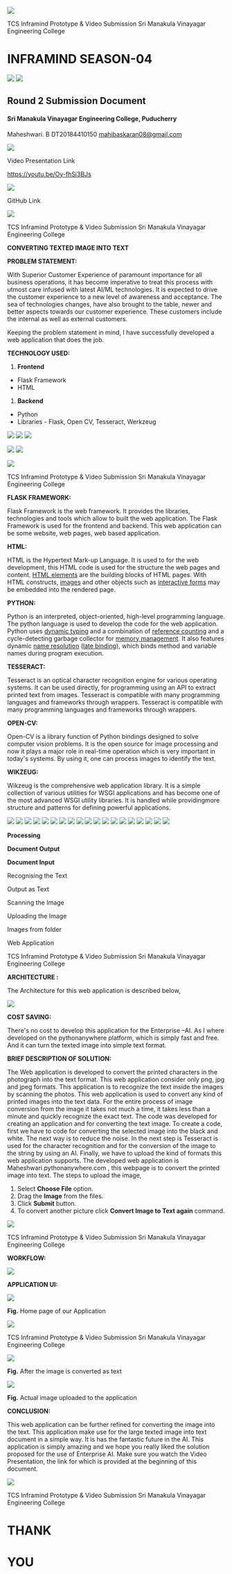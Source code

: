 ![](RackMultipart20210221-4-1qjnu0d_html_6a7b172cdb7071f7.gif)

TCS Inframind Prototype &amp; Video Submission Sri Manakula Vinayagar Engineering College

# **INFRAMIND SEASON-04**

![](RackMultipart20210221-4-1qjnu0d_html_39d189d5283bf502.png) ![](RackMultipart20210221-4-1qjnu0d_html_15d67be834859759.png)

## **Round 2 Submission Document**

#### Sri Manakula Vinayagar Engineering College, Puducherry

Maheshwari. B DT20184410150 [mahibaskaran08@gmail.com](mailto:mahibaskaran08@gmail.com)

![](RackMultipart20210221-4-1qjnu0d_html_7997556cf44b5e23.png)

Video Presentation Link

https://youtu.be/Oy-fhSi3BJs

![](RackMultipart20210221-4-1qjnu0d_html_fcf8d4b94e1a5df3.png)

GitHub Link

![](RackMultipart20210221-4-1qjnu0d_html_90895f27accc7f60.gif)

TCS Inframind Prototype &amp; Video Submission Sri Manakula Vinayagar Engineering College

**CONVERTING TEXTED IMAGE INTO TEXT**

**PROBLEM STATEMENT:**

With Superior Customer Experience of paramount importance for all business operations, it has become imperative to treat this process with utmost care infused with latest AI/ML technologies. It is expected to drive the customer experience to a new level of awareness and acceptance. The sea of technologies changes, have also brought to the table, newer and better aspects towards our customer experience. These customers include the internal as well as external customers.

Keeping the problem statement in mind, I have successfully developed a web application that does the job.

**TECHNOLOGY USED:**

1. **Frontend**

- Flask Framework
- HTML

1. **Backend**

- Python
- Libraries - Flask, Open CV, Tesseract, Werkzeug

![](RackMultipart20210221-4-1qjnu0d_html_6b3aab1f3a9ecf95.png) ![](RackMultipart20210221-4-1qjnu0d_html_326feb410bb7e30c.png) ![](RackMultipart20210221-4-1qjnu0d_html_dd820b1d279dfb64.png)

![](RackMultipart20210221-4-1qjnu0d_html_4cb5f143c21bd3d1.png) ![](RackMultipart20210221-4-1qjnu0d_html_daf53550fed22a4f.png)

![](RackMultipart20210221-4-1qjnu0d_html_306902097c34052b.gif)

TCS Inframind Prototype &amp; Video Submission Sri Manakula Vinayagar Engineering College

**FLASK FRAMEWORK:**

Flask Framework is the web framework. It provides the libraries, technologies and tools which allow to built the web application. The Flask Framework is used for the frontend and backend. This web application can be some website, web pages, web based application.

**HTML:**

HTML is the Hypertext Mark-up Language. It is used to for the web development, this HTML code is used for the structure the web pages and content. [HTML elements](https://en.wikipedia.org/wiki/HTML_element) are the building blocks of HTML pages. With HTML constructs, [images](https://en.wikipedia.org/wiki/HTML_element#Images_and_objects) and other objects such as [interactive forms](https://en.wikipedia.org/wiki/Fieldset) may be embedded into the rendered page.

**PYTHON:**

Python is an interpreted, object-oriented, high-level programming language. The python language is used to develop the code for the web application. Python uses [dynamic typing](https://en.wikipedia.org/wiki/Dynamic_typing) and a combination of [reference counting](https://en.wikipedia.org/wiki/Reference_counting) and a cycle-detecting garbage collector for [memory management](https://en.wikipedia.org/wiki/Memory_management).  It also features dynamic [name resolution](https://en.wikipedia.org/wiki/Name_resolution_(programming_languages)) ([late binding](https://en.wikipedia.org/wiki/Late_binding)), which binds method and variable names during program execution.

**TESSERACT:**

Tesseract is an optical character recognition engine for various operating systems. It can be used directly, for programming using an API to extract printed text from images. Tesseract is compatible with many programming languages and frameworks through wrappers. Tesseract is compatible with many programming languages and frameworks through wrappers.

**OPEN-CV:**

Open-CV is a library function of Python  bindings designed to solve computer vision problems. It is the open source for image processing and now it plays a major role in real-time operation which is very important in today&#39;s systems. By using it, one can process images to identify the text.

**WIKZEUG:**

Wikzeug is the comprehensive web application library. It is a simple collection of various utilities for WSGI applications and has become one of the most advanced WSGI utility libraries. It is handled while providingmore structure and patterns for defining powerful applications.

![](RackMultipart20210221-4-1qjnu0d_html_1e804a2bd876832d.gif) ![](RackMultipart20210221-4-1qjnu0d_html_dc3f64548fc4aa71.gif) ![](RackMultipart20210221-4-1qjnu0d_html_dc3f64548fc4aa71.gif) ![](RackMultipart20210221-4-1qjnu0d_html_3d3ff3e4b0afb192.gif) ![](RackMultipart20210221-4-1qjnu0d_html_7b6e0798f0b833d3.gif) ![](RackMultipart20210221-4-1qjnu0d_html_cd9e6e74ddd627a3.gif) ![](RackMultipart20210221-4-1qjnu0d_html_e83aa042b48b37ad.gif) ![](RackMultipart20210221-4-1qjnu0d_html_e20de81dc59d7f8f.gif) ![](RackMultipart20210221-4-1qjnu0d_html_f994ef59ff9457d2.gif) ![](RackMultipart20210221-4-1qjnu0d_html_f994ef59ff9457d2.gif) ![](RackMultipart20210221-4-1qjnu0d_html_b0ee60a1b501f183.gif) ![](RackMultipart20210221-4-1qjnu0d_html_d4c89179794704.gif) ![](RackMultipart20210221-4-1qjnu0d_html_28a85c341cb248b3.gif) ![](RackMultipart20210221-4-1qjnu0d_html_7b740cd89b418d7b.gif) ![](RackMultipart20210221-4-1qjnu0d_html_a71aab36782711c3.gif) ![](RackMultipart20210221-4-1qjnu0d_html_cddfc47e1b6b5f6b.gif) ![](RackMultipart20210221-4-1qjnu0d_html_e8f452f178840594.gif) ![](RackMultipart20210221-4-1qjnu0d_html_6543dab956189985.gif) ![](RackMultipart20210221-4-1qjnu0d_html_b9342246ed85f5c9.gif)

**Processing**

**Document Output**

**Document Input**

Recognising the Text

Output as Text

Scanning the Image

Uploading the Image

Images from folder

Web Application

TCS Inframind Prototype &amp; Video Submission Sri Manakula Vinayagar Engineering College

**ARCHITECTURE :**

The Architecture for this web application is described below,

![](RackMultipart20210221-4-1qjnu0d_html_11e4aad8ae74e572.png)

**COST SAVING:**

There&#39;s no cost to develop this application for the Enterprise –AI. As I where developed on the pythonanywhere platform, which is simply fast and free. And it can turn the texted image into simple text format.

**BRIEF DESCRIPTION OF SOLUTION:**

The Web application is developed to convert the printed characters in the photograph into the text format. This web application consider only png, jpg and jpeg formats. This application is to recognize the text inside the images by scanning the photos. This web application is used to convert any kind of printed images into the text data. For the entire process of image conversion from the image it takes not much a time, it takes less than a minute and quickly recognize the exact text. The code was developed for creating an application and for converting the text image. To create a code, first we have to code for converting the selected image into the black and white. The next way is to reduce the noise. In the next step is Tesseract is used for the character recognition and for the conversion of the image to the string by using an AI. Finally, we have to upload the kind of formats this web application supports. The developed web application is Maheshwari.pythonanywhere.com , this webpage is to convert the printed image into text. The steps to upload the image,

1. Select **Choose File** option.
2. Drag the **Image** from the files.
3. Click **Submit** button.
4. To convert another picture click **Convert Image to Text again** command.

![](RackMultipart20210221-4-1qjnu0d_html_dc09bf1a70dfbe74.gif)

TCS Inframind Prototype &amp; Video Submission Sri Manakula Vinayagar Engineering College

**WORKFLOW:**

![](RackMultipart20210221-4-1qjnu0d_html_770aba383af378ff.png)

**APPLICATION UI:**

![](RackMultipart20210221-4-1qjnu0d_html_95912c6e4f024056.png)

**Fig.** Home page of our Application

![](RackMultipart20210221-4-1qjnu0d_html_fdda7e967cdde75.gif)

TCS Inframind Prototype &amp; Video Submission Sri Manakula Vinayagar Engineering College

![](RackMultipart20210221-4-1qjnu0d_html_7654f791b53a829a.png)

**Fig.** After the image is converted as text

![](RackMultipart20210221-4-1qjnu0d_html_2b0ad868795e4c50.jpg)

**Fig.** Actual image uploaded to the application

**CONCLUSION:**

This web application can be further refined for converting the image into the text. This application make use for the large texted image into text document in a simple way. It is has the fantastic future in the AI. This application is simply amazing and we hope you really liked the solution proposed for the use of Enterprise AI. Make sure you watch the Video Presentation, the link for which is provided at the beginning of this document.

![](RackMultipart20210221-4-1qjnu0d_html_cef163aca088473b.gif)

TCS Inframind Prototype &amp; Video Submission Sri Manakula Vinayagar Engineering College

# THANK

# YOU
